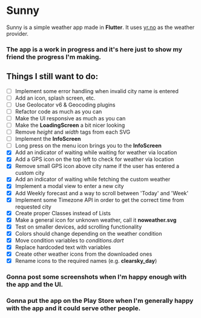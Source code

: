 # Sunny

Sunny is a simple weather app made in **Flutter**.
It uses [yr.no](https://www.yr.no) as the weather provider.

### The app is a work in progress and it's here just to show my friend the progress I'm making.

## Things I still want to do:

- [ ] Implement some error handling when invalid city name is entered
- [ ] Add an icon, splash screen, etc.
- [ ] Use Geolocator v6 & Geocoding plugins
- [ ] Refactor code as much as you can
- [ ] Make the UI responsive as much as you can
- [ ] Make the **LoadingScreen** a bit nicer looking
- [ ] Remove *height* and *width* tags from each SVG
- [ ] Implement the **InfoScreen**
- [ ] Long press on the menu icon brings you to the **InfoScreen**
- [x] Add an indicator of waiting while waiting for weather via location
- [x] Add a GPS icon on the top left to check for weather via location
- [x] Remove small GPS icon above city name if the user has entered a custom city
- [x] Add an indicator of waiting while fetching the custom weather
- [x] Implement a modal view to enter a new city
- [x] Add Weekly forecast and a way to scroll between 'Today' and 'Week'
- [x] Implement some Timezone API in order to get the correct time from requested city
- [x] Create proper Classes instead of Lists 
- [x] Make a general icon for unknown weather, call it **noweather.svg**
- [x] Test on smaller devices, add scrolling functionality
- [x] Colors should change depending on the weather condition
- [x] Move condition variables to *conditions.dart*
- [x] Replace hardcoded text with variables
- [x] Create other weather icons from the downloaded ones
- [x] Rename icons to the required names (e.g. **clearsky_day**)

### Gonna post some screenshots when I'm happy enough with the app and the UI.
### Gonna put the app on the Play Store when I'm generally happy with the app and it could serve other people.
